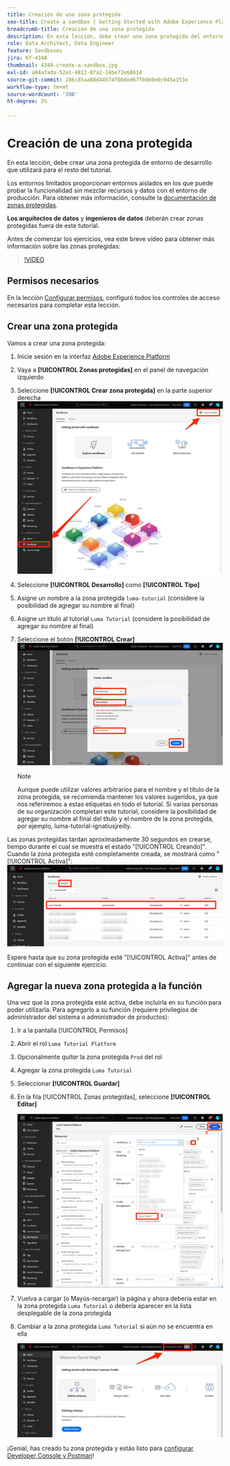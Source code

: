 ```yaml
---
title: Creación de una zona protegida
seo-title: Create a sandbox | Getting Started with Adobe Experience Platform for Data Architects and Data Engineers
breadcrumb-title: Creación de una zona protegida
description: En esta lección, debe crear una zona protegida del entorno de desarrollo que puede utilizar para el resto del tutorial.
role: Data Architect, Data Engineer
feature: Sandboxes
jira: KT-4348
thumbnail: 4348-create-a-sandbox.jpg
exl-id: a04afada-52a1-4812-8fa2-14be72e68614
source-git-commit: 286c85aa88d44574f00ded67f0de8e0c945a153e
workflow-type: tm+mt
source-wordcount: '398'
ht-degree: 2%

---
```


# Creación de una zona protegida

<!--25min-->

En esta lección, debe crear una zona protegida de entorno de desarrollo que utilizará para el resto del tutorial.

Los entornos limitados proporcionan entornos aislados en los que puede probar la funcionalidad sin mezclar recursos y datos con el entorno de producción. Para obtener más información, consulte la [documentación de zonas protegidas](https://experienceleague.adobe.com/docs/experience-platform/sandbox/home.html?lang=es).

**Los arquitectos de datos** y **ingenieros de datos** deberán crear zonas protegidas fuera de este tutorial.

Antes de comenzar los ejercicios, vea este breve vídeo para obtener más información sobre las zonas protegidas:
>[!VIDEO](https://video.tv.adobe.com/v/29838/?learn=on&enablevpops)

## Permisos necesarios

En la lección [Configurar permisos](configure-permissions.md), configuró todos los controles de acceso necesarios para completar esta lección.

<!--
* Permission items **[!UICONTROL Sandbox Administration]** > **[!UICONTROL View Sandboxes]** and **[!UICONTROL Manage Sandboxes]**
* Permission item **[!UICONTROL Sandboxes]** > **[!UICONTROL Prod]**
* User-role access to the `Luma Tutorial Platform` product profile
* Admin-level access to the `Luma Tutorial Platform` product profile
-->

## Crear una zona protegida

Vamos a crear una zona protegida:

1. Inicie sesión en la interfaz [Adobe Experience Platform](https://experience.adobe.com/platform)
1. Vaya a **[!UICONTROL Zonas protegidas]** en el panel de navegación izquierdo
1. Seleccione **[!UICONTROL Crear zona protegida]** en la parte superior derecha
   ![Seleccionar Crear zona protegida](assets/sandbox-createSandbox.png)

1. Seleccione **[!UICONTROL Desarrollo]** como **[!UICONTROL Tipo]**
1. Asigne un nombre a la zona protegida `luma-tutorial` (considere la posibilidad de agregar su nombre al final)
1. Asigne un título al tutorial `Luma Tutorial` (considere la posibilidad de agregar su nombre al final)
1. Seleccione el botón **[!UICONTROL Crear]**
   ![Crear su zona protegida](assets/sandbox-nameSandbox.png)
   >[!NOTE]
   >
   >Aunque puede utilizar valores arbitrarios para el nombre y el título de la zona protegida, se recomienda mantener los valores sugeridos, ya que nos referiremos a estas etiquetas en todo el tutorial. Si varias personas de su organización completan este tutorial, considere la posibilidad de agregar su nombre al final del título y el nombre de la zona protegida, por ejemplo, luma-tutorial-ignatiusjreilly.

Las zonas protegidas tardan aproximadamente 30 segundos en crearse, tiempo durante el cual se muestra el estado &quot;[!UICONTROL Creando]&quot;. Cuando la zona protegida esté completamente creada, se mostrará como &quot;[!UICONTROL Activa]&quot;:
![Estado activo](assets/sandbox-active.png)

Espere hasta que su zona protegida esté &quot;[!UICONTROL Activa]&quot; antes de continuar con el siguiente ejercicio.

## Agregar la nueva zona protegida a la función

Una vez que la zona protegida esté activa, debe incluirla en su función para poder utilizarla. Para agregarlo a su función (requiere privilegios de administrador del sistema o administrador de productos):

1. Ir a la pantalla [!UICONTROL Permisos]
1. Abrir el rol `Luma Tutorial Platform`
1. Opcionalmente _quitar_ la zona protegida `Prod` del rol
1. Agregar la zona protegida `Luma Tutorial`
1. Seleccionar **[!UICONTROL Guardar]**
1. En la fila [!UICONTROL Zonas protegidas], seleccione **[!UICONTROL Editar]**

   ![Agregar el tutorial de Luma](assets/sandbox-addLumaTutorial.png)

1. Vuelva a cargar (o Mayús-recargar) la página y ahora debería estar en la zona protegida `Luma Tutorial` o debería aparecer en la lista desplegable de la zona protegida
1. Cambiar a la zona protegida `Luma Tutorial` si aún no se encuentra en ella

   ![Confirmar espacio aislado](assets/sandbox-confirmDropdown.png)

¡Genial, has creado tu zona protegida y estás listo para [configurar Developer Console y Postman](set-up-developer-console-and-postman.md)!
